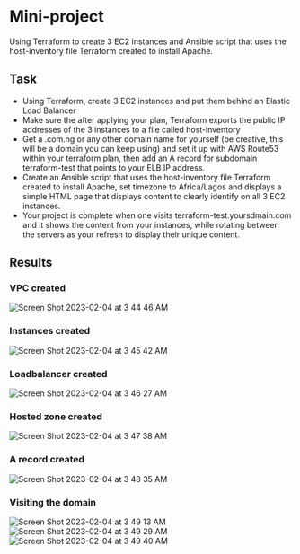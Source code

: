 # Mini-project
Using Terraform to create 3 EC2 instances and Ansible script that uses the host-inventory file Terraform created to install Apache.


## Task
- Using Terraform, create 3 EC2 instances and put them behind an Elastic Load Balancer
- Make sure the after applying your plan, Terraform exports the public IP addresses of the 3 instances to a file called host-inventory
- Get a .com.ng or any other domain name for yourself (be creative, this will be a domain you can keep using) and set it up with AWS Route53 within your terraform plan, then add an A record for subdomain terraform-test that points to your ELB IP address.
- Create an Ansible script that uses the host-inventory file Terraform created to install Apache, set timezone to Africa/Lagos and displays a simple HTML page that displays content to clearly identify on all 3 EC2 instances.
- Your project is complete when one visits terraform-test.yoursdmain.com and it shows the content from your instances, while rotating between the servers as your refresh to display their unique content.


## Results

### VPC created
![Screen Shot 2023-02-04 at 3 44 46 AM](https://user-images.githubusercontent.com/97449891/216743701-7095a466-3be5-406c-9238-065ca22ff58b.png)


### Instances created
![Screen Shot 2023-02-04 at 3 45 42 AM](https://user-images.githubusercontent.com/97449891/216743711-bc644b35-6553-423f-958d-2c394eb5a5ce.png)


### Loadbalancer created
![Screen Shot 2023-02-04 at 3 46 27 AM](https://user-images.githubusercontent.com/97449891/216743720-f7b9d155-9019-4b5d-b331-ea868b2ebe6b.png)

### Hosted zone created
![Screen Shot 2023-02-04 at 3 47 38 AM](https://user-images.githubusercontent.com/97449891/216743733-d7af1a57-e814-4436-a2d4-9d86bdba705c.png)

### A record created
![Screen Shot 2023-02-04 at 3 48 35 AM](https://user-images.githubusercontent.com/97449891/216743745-d43d1408-c912-4f91-9bc2-048ecdc51d18.png)

### Visiting the domain
![Screen Shot 2023-02-04 at 3 49 13 AM](https://user-images.githubusercontent.com/97449891/216743752-f35433f7-3b24-425a-981a-c4995fdaf9af.png)
![Screen Shot 2023-02-04 at 3 49 29 AM](https://user-images.githubusercontent.com/97449891/216743762-c27dc68e-eb29-4bb6-8563-7ac1fb7dab36.png)
![Screen Shot 2023-02-04 at 3 49 40 AM](https://user-images.githubusercontent.com/97449891/216743774-617e4155-a09d-4f6d-bf63-1b387276f61a.png)
